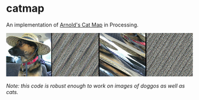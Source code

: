# catmap

An implementation of [Arnold's Cat Map](https://en.wikipedia.org/wiki/Arnold%27s_cat_map) in Processing.

![ruby](splash.jpg)

_Note: this code is robust enough to work on images of doggos as well as cats._
